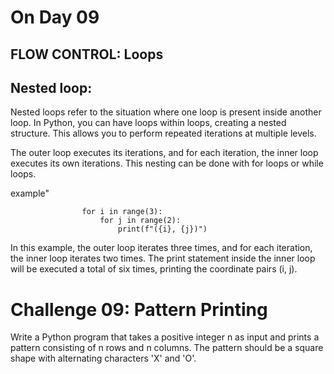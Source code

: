 # On Day 09

## FLOW CONTROL: Loops
## Nested loop:

Nested loops refer to the situation where one loop is present inside another loop. In Python, you can have loops within loops, creating a nested structure. This allows you to perform repeated iterations at multiple levels.

The outer loop executes its iterations, and for each iteration, the inner loop executes its own iterations. This nesting can be done with for loops or while loops.

example"

                    for i in range(3):
                        for j in range(2):
                            print(f"({i}, {j})")

In this example, the outer loop iterates three times, and for each iteration, the inner loop iterates two times. The print statement inside the inner loop will be executed a total of six times, printing the coordinate pairs (i, j).


# Challenge 09: Pattern Printing

Write a Python program that takes a positive integer n as input and prints a pattern consisting of n rows and n columns. The pattern should be a square shape with alternating characters 'X' and 'O'.
